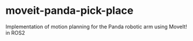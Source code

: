 # moveit-panda-pick-place
Implementation of motion planning for the Panda robotic arm using MoveIt! in ROS2
